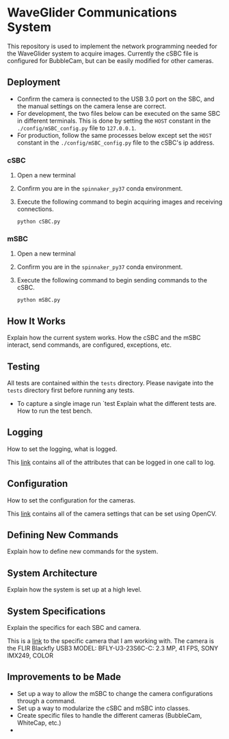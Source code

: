 # WaveGlider Communications System

This repository is used to implement the network programming needed for the 
WaveGlider system to acquire images. Currently the cSBC file is configured for 
BubbleCam, but can be easily modified for other cameras.


## Deployment

* Confirm the camera is connected to the USB 3.0 port on the SBC, and the manual
settings on the camera lense are correct.
* For development, the two files below can be executed on the same SBC in
different terminals. This is done by setting the `HOST` constant in the 
`./config/mSBC_config.py` file to `127.0.0.1`. 
* For production, follow the same
processes below except set the `HOST` constant in the 
`./config/mSBC_config.py` file to the cSBC's ip address.


### cSBC
1. Open a new terminal

2. Confirm you are in the `spinnaker_py37` conda environment.

3. Execute the following command to begin acquiring images and receiving 
connections.
    ```
    python cSBC.py
    ```


### mSBC
1. Open a new terminal

2. Confirm you are in the `spinnaker_py37` conda environment.

3. Execute the following command to begin sending commands to the cSBC.
    ```
    python mSBC.py
    ```


## How It Works
Explain how the current system works. How the cSBC and the mSBC interact,
send commands, are configured, exceptions, etc.


## Testing
All tests are contained within the `tests` directory. Please navigate into the
`tests` directory first before running any tests.
- To capture a single image run `test
Explain what the different tests are. How to run the test bench.


## Logging
How to set the logging, what is logged.

This [link](https://docs.python.org/3/library/logging.html#logrecord-attributes) 
contains all of the attributes that can be logged in one call to log.


## Configuration
How to set the configuration for the cameras.

This [link](https://docs.opencv.org/2.4/modules/highgui/doc/reading_and_writing_images_and_video.html#videocapture-set) 
contains all of the camera settings that can be set using OpenCV.


## Defining New Commands
Explain how to define new commands for the system.


## System Architecture
Explain how the system is set up at a high level.


## System Specifications
Explain the specifics for each SBC and camera.

This is a [link](https://www.flir.com/products/blackfly-usb3?model=BFLY-U3-23S6C-C) 
to the specific camera that I am working with. The camera is the FLIR Blackfly 
USB3 MODEL: BFLY-U3-23S6C-C: 2.3 MP, 41 FPS, SONY IMX249, COLOR


## Improvements to be Made
* Set up a way to allow the mSBC to change the camera configurations through
a command.
* Set up a way to modularize the cSBC and mSBC into classes.
* Create specific files to handle the different cameras (BubbleCam, WhiteCap, 
etc.)
* 
